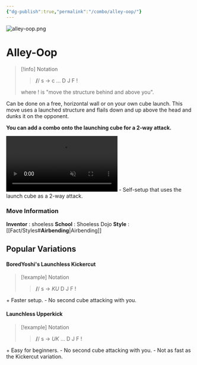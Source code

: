 ```yaml
---
{"dg-publish":true,"permalink":"/combo/alley-oop/"}
---
```


![alley-oop.png](/img/user/!source/alley-oop.png)
# Alley-Oop

> [!info] Notation
> > **/**/ s -> c ... D J F !
> 
> where ! is "move the structure behind and above you".

Can be done on a free, horizontal wall or on your own cube launch. This move uses a launched structure and flails down and up above the head and dunks it on the opponent. 

**You can add a combo onto the launching cube for a 2-way attack.**

<video controls loop autoplay muted>  
  <source src="https://files.catbox.moe/87h8sp.mp4" type="video/mp4">  
  Your browser does not support the video tag.  
</video>
 - Self-setup that uses the launch cube as a 2-way attack.

### Move Information
**Inventor** : shoeless
**School** : Shoeless Dojo
**Style** : [[Fact/Styles#**Airbending**\|Airbending]]


## Popular Variations

#### BoredYoshi's Launchless Kickercut
> [!example] Notation
> > **/**/ s -> *KU* D J F !
> 
\+ Faster setup.
\- No second cube attacking with you.
#### Launchless Upperkick
> [!example] Notation
> > **/**/ s -> *UK* ... D J F !
>
\+ Easy for beginners.
\- No second cube attacking with you.
\- Not as fast as the Kickercut variation.

